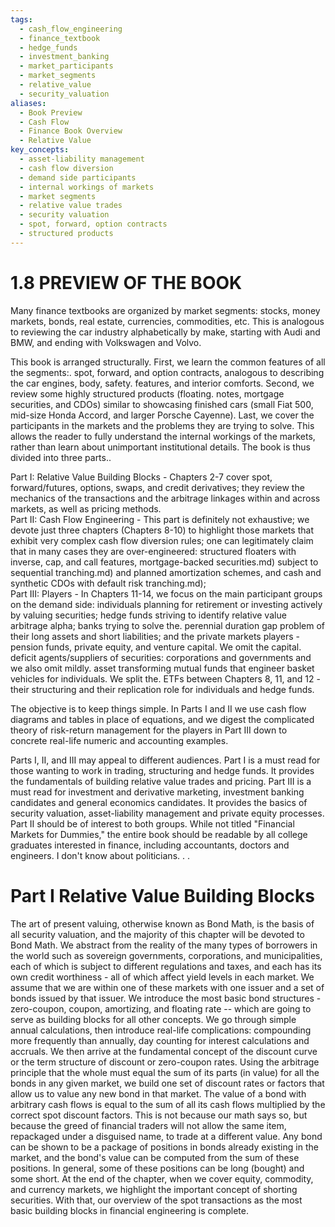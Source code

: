 ```yaml
---
tags:
  - cash_flow_engineering
  - finance_textbook
  - hedge_funds
  - investment_banking
  - market_participants
  - market_segments
  - relative_value
  - security_valuation
aliases:
  - Book Preview
  - Cash Flow
  - Finance Book Overview
  - Relative Value
key_concepts:
  - asset-liability management
  - cash flow diversion
  - demand side participants
  - internal workings of markets
  - market segments
  - relative value trades
  - security valuation
  - spot, forward, option contracts
  - structured products
---
```


# 1.8  PREVIEW OF THE BOOK  

Many finance textbooks are organized by market segments: stocks, money markets, bonds, real estate, currencies, commodities, etc. This is analogous to reviewing the car industry alphabetically by make, starting with Audi and BMW, and ending with Volkswagen and Volvo.  

This book is arranged structurally. First, we learn the common features of all the segments:. spot, forward, and option contracts, analogous to describing the car engines, body, safety. features, and interior comforts. Second, we review some highly structured products (floating. notes, mortgage securities, and CDOs) similar to showcasing finished cars (small Fiat 500, mid-size Honda Accord, and larger Porsche Cayenne). Last, we cover the participants in the markets and the problems they are trying to solve. This allows the reader to fully understand the internal workings of the markets, rather than learn about unimportant institutional details. The book is thus divided into three parts..  

Part I: Relative Value Building Blocks - Chapters 2-7 cover spot, forward/futures, options, swaps, and credit derivatives; they review the mechanics of the transactions and the arbitrage linkages within and across markets, as well as pricing methods.   
Part II: Cash Flow Engineering - This part is definitely not exhaustive; we devote just three chapters (Chapters 8-10) to highlight those markets that exhibit very complex cash flow diversion rules; one can legitimately claim that in many cases they are over-engineered: structured floaters with inverse, cap, and call features, mortgage-backed securities.md) subject to sequential tranching.md) and planned amortization schemes, and cash and synthetic CDOs with default risk tranching.md);   
Part III: Players - In Chapters 11-14, we focus on the main participant groups on the demand side: individuals planning for retirement or investing actively by valuing securities; hedge funds striving to identify relative value arbitrage alpha; banks trying to solve the. perennial duration gap problem of their long assets and short liabilities; and the private markets players - pension funds, private equity, and venture capital. We omit the capital. deficit agents/suppliers of securities: corporations and governments and we also omit mildly. asset transforming mutual funds that engineer basket vehicles for individuals. We split the. ETFs between Chapters 8, 11, and 12 - their structuring and their replication role for individuals and hedge funds.  

The objective is to keep things simple. In Parts I and II we use cash flow diagrams and tables in place of equations, and we digest the complicated theory of risk-return management for the players in Part III down to concrete real-life numeric and accounting examples.  

Parts I, II, and III may appeal to different audiences. Part I is a must read for those wanting to work in trading, structuring and hedge funds. It provides the fundamentals of building relative value trades and pricing. Part III is a must read for investment and derivative marketing, investment banking candidates and general economics candidates. It provides the basics of security valuation, asset-liability management and private equity processes. Part II should be of interest to both groups. While not titled "Financial Markets for Dummies," the entire book should be readable by all college graduates interested in finance, including accountants, doctors and engineers. I don't know about politicians. . .  

# Part I Relative Value Building Blocks  

The art of present valuing, otherwise known as Bond Math, is the basis of all security valuation, and the majority of this chapter will be devoted to Bond Math. We abstract from the reality of the many types of borrowers in the world such as sovereign governments, corporations, and municipalities, each of which is subject to different regulations and taxes, and each has its own credit worthiness - all of which affect yield levels in each market. We assume that we are within one of these markets with one issuer and a set of bonds issued by that issuer. We introduce the most basic bond structures - zero-coupon, coupon, amortizing, and floating rate -- which are going to serve as building blocks for all other concepts. We go through simple annual calculations, then introduce real-life complications: compounding more frequently than annually, day counting for interest calculations and accruals. We then arrive at the fundamental concept of the discount curve or the term structure of discount or zero-coupon rates. Using the arbitrage principle that the whole must equal the sum of its parts (in value) for all the bonds in any given market, we build one set of discount rates or factors that allow us to value any new bond in that market. The value of a bond with arbitrary cash flows is equal to the sum of all its cash flows multiplied by the correct spot discount factors. This is not because our math says so, but because the greed of financial traders will not allow the same item, repackaged under a disguised name, to trade at a different value. Any bond can be shown to be a package of positions in bonds already existing in the market, and the bond's value can be computed from the sum of these positions. In general, some of these positions can be long (bought) and some short. At the end of the chapter, when we cover equity, commodity, and currency markets, we highlight the important concept of shorting securities. With that, our overview of the spot transactions as the most basic building blocks in financial engineering is complete.
